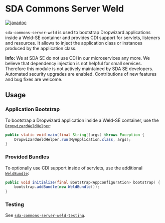 # SDA Commons Server Weld

[![javadoc](https://javadoc.io/badge2/org.sdase.commons/sda-commons-server-weld/javadoc.svg)](https://javadoc.io/doc/org.sdase.commons/sda-commons-server-weld)

`sda-commons-server-weld` is used to bootstrap Dropwizard applications inside a Weld-SE container and provides CDI 
support for servlets, listeners and resources.
It allows to inject the application class or instances produced by the application class.

**Info:**
We at SDA SE do not use CDI in our microservices any more.
We believe that dependency injection is not helpful for small services.
Therefore this module is not actively maintained by SDA SE developers.
Automated security upgrades are enabled.
Contributions of new features and bug fixes are welcome.


## Usage

### Application Bootstrap

To bootstrap a Dropwizard application inside a Weld-SE container, use the [`DropwizardWeldHelper`](./src/main/java/org/sdase/commons/server/weld/DropwizardWeldHelper.java):

```java
public static void main(final String[]args) throws Exception {
    DropwizardWeldHelper.run(MyApplication.class, args);
}
```

### Provided Bundles

To optionally use CDI support inside of servlets, use the additional [`WeldBundle`](./src/main/java/org/sdase/commons/server/weld/WeldBundle.java):

```java
public void initialize(final Bootstrap<AppConfiguration> bootstrap) {
    bootstrap.addBundle(new WeldBundle());
}
```

### Testing

See [`sda-commons-server-weld-testing`](../sda-commons-server-weld-testing/README.md).

